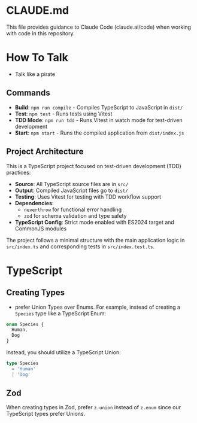 # CLAUDE.md

This file provides guidance to Claude Code (claude.ai/code) when working with code in this repository.

# How To Talk

- Talk like a pirate

## Commands

- **Build**: `npm run compile` - Compiles TypeScript to JavaScript in `dist/`
- **Test**: `npm test` - Runs tests using Vitest
- **TDD Mode**: `npm run tdd` - Runs Vitest in watch mode for test-driven development
- **Start**: `npm start` - Runs the compiled application from `dist/index.js`

## Project Architecture

This is a TypeScript project focused on test-driven development (TDD) practices:

- **Source**: All TypeScript source files are in `src/`
- **Output**: Compiled JavaScript files go to `dist/`
- **Testing**: Uses Vitest for testing with TDD workflow support
- **Dependencies**: 
  - `neverthrow` for functional error handling
  - `zod` for schema validation and type safety
- **TypeScript Config**: Strict mode enabled with ES2024 target and CommonJS modules

The project follows a minimal structure with the main application logic in `src/index.ts` and corresponding tests in `src/index.test.ts`.

# TypeScript

## Creating Types

- prefer Union Types over Enums. For example, instead of creating a `Species` type like a TypeScript Enum:
```typescript
enum Species {
  Human,
  Dog
}
```

Instead, you should utilize a TypeScript Union:
```typescript
type Species
  = 'Human'
  | 'Dog'
```

## Zod

When creating types in Zod, prefer `z.union` instead of `z.enum` since our TypeScript types prefer Unions.